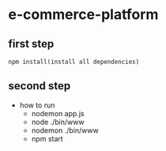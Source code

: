 # e-commerce-platform

## first step
    npm install(install all dependencies)

## second step
* how to run
    + nodemon app.js
    + node ./bin/www
    + nodemon ./bin/www
    + npm start
